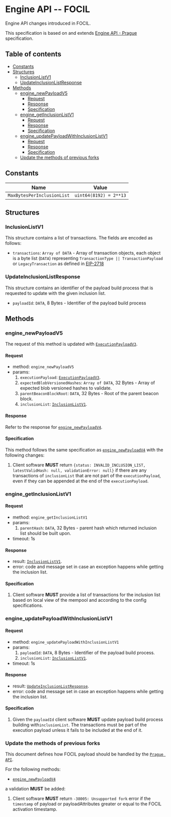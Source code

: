 # Engine API -- FOCIL

Engine API changes introduced in FOCIL.

This specification is based on and extends [Engine API - Prague](./prague.md) specification.

## Table of contents

<!-- START doctoc generated TOC please keep comment here to allow auto update -->
<!-- DON'T EDIT THIS SECTION, INSTEAD RE-RUN doctoc TO UPDATE -->

- [Constants](#constants)
- [Structures](#structures)
  - [InclusionListV1](#inclusionlistv1)
  - [UpdateInclusionListResponse](#updateinclusionlistresponse)
- [Methods](#methods)
  - [engine_newPayloadV5](#engine_newpayloadv5)
    - [Request](#request)
    - [Response](#response)
    - [Specification](#specification)
  - [engine_getInclusionListV1](#engine_getinclusionlistv1)
    - [Request](#request-1)
    - [Response](#response-1)
    - [Specification](#specification-1)
  - [engine_updatePayloadWithInclusionListV1](#engine_updatepayloadwithinclusionlistv1)
    - [Request](#request-2)
    - [Response](#response-2)
    - [Specification](#specification-2)
  - [Update the methods of previous forks](#update-the-methods-of-previous-forks)

<!-- END doctoc generated TOC please keep comment here to allow auto update -->

## Constants

| Name | Value |
| - | - |
| `MaxBytesPerInclusionList` |  `uint64(8192) = 2**13` |

## Structures

### InclusionListV1

This structure contains a list of transactions. The fields are encoded as follows:
- `transactions`: `Array of DATA` - Array of transaction objects, each object is a byte list (`DATA`) representing `TransactionType || TransactionPayload` or `LegacyTransaction` as defined in [EIP-2718](https://eips.ethereum.org/EIPS/eip-2718)

### UpdateInclusionListResponse

This structure contains an identifier of the payload build process that is requested to update with the given inclusion list.
- `payloadId`: `DATA`, 8 Bytes - Identifier of the payload build process

## Methods

### engine_newPayloadV5

The request of this method is updated with [`ExecutionPayloadV3`](./cancun.md#executionpayloadv3).

#### Request

* method: `engine_newPayloadV5`
* params:
  1. `executionPayload`: [`ExecutionPayloadV3`](./cancun.md#executionpayloadv3).
  2. `expectedBlobVersionedHashes`: `Array of DATA`, 32 Bytes - Array of expected blob versioned hashes to validate.
  3. `parentBeaconBlockRoot`: `DATA`, 32 Bytes - Root of the parent beacon block.
  4. `inclusionList`: [`InclusionListV1`](#InclusionListV1).

#### Response

Refer to the response for [`engine_newPayloadV4`](./prague.md#engine_newpayloadv4).

#### Specification

This method follows the same specification as [`engine_newPayloadV4`](./prague.md#engine_newpayloadv4) with the following changes:

1. Client software **MUST** return `{status: INVALID_INCLUSION_LIST, latestValidHash: null, validationError: null}` if there are any transactions of `inclusionList` that are not part of the `executionPayload`, even if they can be appended at the end of the `executionPayload`.

### engine_getInclusionListV1

#### Request

* method: `engine_getInclusionListV1`
* params:
  1. `parentHash`: `DATA`, 32 Bytes - parent hash which returned inclusion list should be built upon.
* timeout: 1s

#### Response

* result: [`InclusionListV1`](#InclusionListV1).
* error: code and message set in case an exception happens while getting the inclusion list.

#### Specification

1. Client software **MUST** provide a list of transactions for the inclusion list based on local view of the mempool and according to the config specifications.

### engine_updatePayloadWithInclusionListV1

#### Request

* method: `engine_updatePayloadWithInclusionListV1`
* params:
  1. `payloadId`: `DATA`, 8 Bytes - Identifier of the payload build process.
  2. `inclusionList`: [`InclusionListV1`](#InclusionListV1).
* timeout: 1s

#### Response

* result: [`UpdateInclusionListResponse`](#UpdateInclusionListResponse).
* error: code and message set in case an exception happens while getting the inclusion list.

#### Specification

1. Given the `payloadId` client software **MUST** update payload build process building with`inclusionList`. The transactions must be part of the execution payload unless it fails to be included at the end of it.

### Update the methods of previous forks

This document defines how FOCIL payload should be handled by the [`Prague API`](./prague.md).

For the following methods:

- [`engine_newPayloadV4`](./prague.md#engine_newpayloadV4)

a validation **MUST** be added:

1. Client software **MUST** return `-38005: Unsupported fork` error if the `timestamp` of payload or payloadAttributes greater or equal to the FOCIL activation timestamp.
